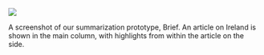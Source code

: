 ![](https://db-feed.s3.amazonaws.com/legacy/Screen_Shot_2016-03-28_at_5_27_49_PM-1459200536036.png)

A screenshot of our summarization prototype, Brief. An article on Ireland is shown in the main column, with highlights from within the article on the side.
